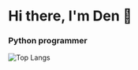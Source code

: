 <h1>Hi there, I'm Den 👋</h1>
<h3>Python programmer</h3>

![Top Langs](https://github-readme-stats.vercel.app/api/top-langs/?username=D0Nater&layout=compact)
